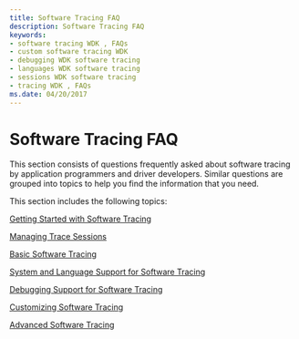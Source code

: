 ```yaml
---
title: Software Tracing FAQ
description: Software Tracing FAQ
keywords:
- software tracing WDK , FAQs
- custom software tracing WDK
- debugging WDK software tracing
- languages WDK software tracing
- sessions WDK software tracing
- tracing WDK , FAQs
ms.date: 04/20/2017
---
```


# Software Tracing FAQ


This section consists of questions frequently asked about software tracing by application programmers and driver developers. Similar questions are grouped into topics to help you find the information that you need.

This section includes the following topics:

[Getting Started with Software Tracing](getting-started-with-software-tracing.md)

[Managing Trace Sessions](managing-trace-sessions.md)

[Basic Software Tracing](basic-software-tracing.md)

[System and Language Support for Software Tracing](system-and-language-support-for-software-tracing.md)

[Debugging Support for Software Tracing](debugging-support-for-software-tracing.md)

[Customizing Software Tracing](customizing-software-tracing.md)

[Advanced Software Tracing](advanced-software-tracing.md)

 

 





